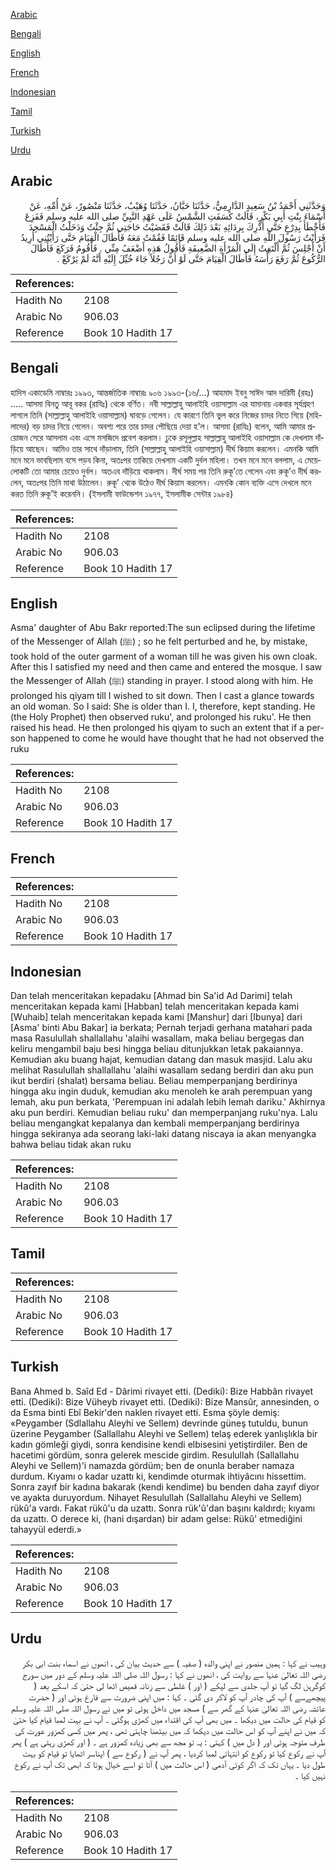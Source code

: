 [Arabic](#arabic)

[Bengali](#bengali)

[English](#english)

[French](#french)

[Indonesian](#indonesian)

[Tamil](#tamil)

[Turkish](#turkish)

[Urdu](#urdu)

## Arabic


<div dir="rtl" lang="ar" style={{fontSize:'larger',backgroundColor:'#f8f9fa',padding:20}}>
وَحَدَّثَنِي أَحْمَدُ بْنُ سَعِيدٍ الدَّارِمِيُّ، حَدَّثَنَا حَبَّانُ، حَدَّثَنَا وُهَيْبٌ، حَدَّثَنَا مَنْصُورٌ، عَنْ أُمِّهِ، عَنْ أَسْمَاءَ بِنْتِ أَبِي بَكْرٍ، قَالَتْ كَسَفَتِ الشَّمْسُ عَلَى عَهْدِ النَّبِيِّ صلى الله عليه وسلم فَفَزِعَ فَأَخْطَأَ بِدِرْعٍ حَتَّى أُدْرِكَ بِرِدَائِهِ بَعْدَ ذَلِكَ قَالَتْ فَقَضَيْتُ حَاجَتِي ثُمَّ جِئْتُ وَدَخَلْتُ الْمَسْجِدَ فَرَأَيْتُ رَسُولَ اللَّهِ صلى الله عليه وسلم قَائِمًا فَقُمْتُ مَعَهُ فَأَطَالَ الْقِيَامَ حَتَّى رَأَيْتُنِي أُرِيدُ أَنْ أَجْلِسَ ثُمَّ أَلْتَفِتُ إِلَى الْمَرْأَةِ الضَّعِيفَةِ فَأَقُولُ هَذِهِ أَضْعَفُ مِنِّي ‏.‏ فَأَقُومُ فَرَكَعَ فَأَطَالَ الرُّكُوعَ ثُمَّ رَفَعَ رَأْسَهُ فَأَطَالَ الْقِيَامَ حَتَّى لَوْ أَنَّ رَجُلاً جَاءَ خُيِّلَ إِلَيْهِ أَنَّهُ لَمْ يَرْكَعْ ‏.‏
</div>
<div style={{backgroundColor:'#f8f9fa',padding:20, marginBottom: 10}}><table> <thead> <tr> <th>References:</th> <th></th> </tr> </thead> <tbody><tr><td>Hadith No</td><td>2108</td></tr><tr><td>Arabic No</td><td>906.03</td></tr><tr><td>Reference</td><td>Book 10 Hadith 17</td></tr></tbody></table></div>

## Bengali


<div dir="ltr" lang="bn" style={{fontSize:'larger',backgroundColor:'#f8f9fa',padding:20}}>
হাদিস একাডেমি নাম্বারঃ ১৯৯৩, আন্তর্জাতিক নাম্বারঃ ৯০৬ ১৯৯৩-(১৬/...) আহমাদ ইবনু সাঈদ আদ দারিমী (রহঃ) ..... আসমা বিনতু আবূ বকর (রাযিঃ) থেকে বর্ণিত। নবী সাল্লাল্লাহু আলাইহি ওয়াসাল্লাম এর যামানায় একবার সূর্যগ্রহণ লাগলে তিনি (সাল্লাল্লাহু আলাইহি ওয়াসাল্লাম) ঘাবড়ে গেলেন। যে কারণে তিনি ভুল করে নিজের চাদর নিতে গিয়ে (মহিলাদের) বড় চাদর নিয়ে গেলেন। অবশ্য পরে তার চাদর পৌছিয়ে দেয়া হ'ল। আসমা (রাযিঃ) বলেন, আমি আমার প্রয়োজন সেরে আসলাম এবং এসে মসজিদে প্রবেশ করলাম। ঢুকে রসূলুল্লাহ সাল্লাল্লাহু আলাইহি ওয়াসাল্লাম কে দেখলাম দাঁড়িয়ে আছেন। আমিও তার সাথে দাঁড়ালাম, তিনি (সাল্লাল্লাহু আলাইহি ওয়াসাল্লাম) দীর্ঘ কিয়াম করলেন। এমনকি আমি মনে মনে ভাবছিলাম বসে পড়ব কিনা, অতঃপর তাকিয়ে দেখলাম একটি দুর্বল মহিলা। তখন মনে মনে বললাম, এ মেয়েলোকটি তো আমার চেয়েও দুর্বল। অতএব দাঁড়িয়ে থাকলাম। দীর্ঘ সময় পর তিনি রুকূ’তে গেলেন এবং রুকূ’ও দীর্ঘ করলেন, অতঃপর তিনি মাথা উঠালেন। রুকূ’ থেকে উঠেও দীর্ঘ কিয়াম করলেন। এমনকি কোন ব্যক্তি এসে দেখলে মনে করত তিনি রুকূ’ই করেননি। (ইসলামী ফাউন্ডেশন ১৯৭৭, ইসলামীক সেন্টার ১৯৮৪)
</div>
<div style={{backgroundColor:'#f8f9fa',padding:20, marginBottom: 10}}><table> <thead> <tr> <th>References:</th> <th></th> </tr> </thead> <tbody><tr><td>Hadith No</td><td>2108</td></tr><tr><td>Arabic No</td><td>906.03</td></tr><tr><td>Reference</td><td>Book 10 Hadith 17</td></tr></tbody></table></div>

## English


<div dir="ltr" lang="en" style={{fontSize:'larger',backgroundColor:'#f8f9fa',padding:20}}>
Asma' daughter of Abu Bakr reported:The sun eclipsed during the lifetime of the Messenger of Allah (ﷺ) ; so he felt perturbed and he, by mistake, took hold of the outer garment of a woman till he was given his own cloak. After this I satisfied my need and then came and entered the mosque. I saw the Messenger of Allah (ﷺ) standing in prayer. I stood along with him. He prolonged his qiyam till I wished to sit down. Then I cast a glance towards an old woman. So I said: She is older than I. I, therefore, kept standing. He (the Holy Prophet) then observed ruku', and prolonged his ruku'. He then raised his head. He then prolonged his qiyam to such an extent that if a person happened to come he would have thought that he had not observed the ruku
</div>
<div style={{backgroundColor:'#f8f9fa',padding:20, marginBottom: 10}}><table> <thead> <tr> <th>References:</th> <th></th> </tr> </thead> <tbody><tr><td>Hadith No</td><td>2108</td></tr><tr><td>Arabic No</td><td>906.03</td></tr><tr><td>Reference</td><td>Book 10 Hadith 17</td></tr></tbody></table></div>

## French


<div dir="ltr" lang="fr" style={{fontSize:'larger',backgroundColor:'#f8f9fa',padding:20}}>

</div>
<div style={{backgroundColor:'#f8f9fa',padding:20, marginBottom: 10}}><table> <thead> <tr> <th>References:</th> <th></th> </tr> </thead> <tbody><tr><td>Hadith No</td><td>2108</td></tr><tr><td>Arabic No</td><td>906.03</td></tr><tr><td>Reference</td><td>Book 10 Hadith 17</td></tr></tbody></table></div>

## Indonesian


<div dir="ltr" lang="id" style={{fontSize:'larger',backgroundColor:'#f8f9fa',padding:20}}>
Dan telah menceritakan kepadaku [Ahmad bin Sa'id Ad Darimi] telah menceritakan kepada kami [Habban] telah menceritakan kepada kami [Wuhaib] telah menceritakan kepada kami [Manshur] dari [Ibunya] dari [Asma' binti Abu Bakar] ia berkata; Pernah terjadi gerhana matahari pada masa Rasulullah shallallahu 'alaihi wasallam, maka beliau bergegas dan keliru mengambil baju besi hingga beliau ditunjukkan letak pakaiannya. Kemudian aku buang hajat, kemudian datang dan masuk masjid. Lalu aku melihat Rasulullah shallallahu 'alaihi wasallam sedang berdiri dan aku pun ikut berdiri (shalat) bersama beliau. Beliau memperpanjang berdirinya hingga aku ingin duduk, kemudian aku menoleh ke arah perempuan yang lemah, aku pun berkata, 'Perempuan ini adalah lebih lemah dariku.' Akhirnya aku pun berdiri. Kemudian beliau ruku' dan memperpanjang ruku'nya. Lalu beliau mengangkat kepalanya dan kembali memperpanjang berdirinya hingga sekiranya ada seorang laki-laki datang niscaya ia akan menyangka bahwa beliau tidak akan ruku
</div>
<div style={{backgroundColor:'#f8f9fa',padding:20, marginBottom: 10}}><table> <thead> <tr> <th>References:</th> <th></th> </tr> </thead> <tbody><tr><td>Hadith No</td><td>2108</td></tr><tr><td>Arabic No</td><td>906.03</td></tr><tr><td>Reference</td><td>Book 10 Hadith 17</td></tr></tbody></table></div>

## Tamil


<div dir="ltr" lang="ta" style={{fontSize:'larger',backgroundColor:'#f8f9fa',padding:20}}>

</div>
<div style={{backgroundColor:'#f8f9fa',padding:20, marginBottom: 10}}><table> <thead> <tr> <th>References:</th> <th></th> </tr> </thead> <tbody><tr><td>Hadith No</td><td>2108</td></tr><tr><td>Arabic No</td><td>906.03</td></tr><tr><td>Reference</td><td>Book 10 Hadith 17</td></tr></tbody></table></div>

## Turkish


<div dir="ltr" lang="tr" style={{fontSize:'larger',backgroundColor:'#f8f9fa',padding:20}}>
Bana Ahmed b. Saîd Ed - Dârimi rivayet etti. (Dediki): Bize Habbân rivayet etti. (Dediki): Bize Vüheyb rivayet etti. (Dediki): Bize Mansûr, annesinden, o da Esma binti Ebî Bekir'den naklen rivayet etti. Esma şöyle demiş: «Peygamber (Sdlallahu Aleyhi ve Sellem) devrinde güneş tutuldu, bunun üzerine Peygamber (Sallallahu Aleyhi ve Sellem) telaş ederek yanlışlıkla bir kadın gömleği giydi, sonra kendisine kendi elbisesini yetiştirdiler. Ben de hacetimi gördüm, sonra gelerek mescide girdim. Resulullah (Sallallahu Aleyhi ve Sellem)'i namazda gördüm; ben de onunla beraber namaza durdum. Kıyamı o kadar uzattı ki, kendimde oturmak ihtiyâcını hissettim. Sonra zayıf bir kadına bakarak (kendi kendime) bu benden daha zayıf diyor ve ayakta duruyordum. Nihayet Resulullah (Sallallahu Aleyhi ve Sellem) rükû'a vardı. Fakat rükû'u da uzattı. Sonra rük'û'dan başını kaldırdı; kıyamı da uzattı. O derece ki, (hani dışardan) bir adam gelse: Rükû' etmediğini tahayyül ederdi.»
</div>
<div style={{backgroundColor:'#f8f9fa',padding:20, marginBottom: 10}}><table> <thead> <tr> <th>References:</th> <th></th> </tr> </thead> <tbody><tr><td>Hadith No</td><td>2108</td></tr><tr><td>Arabic No</td><td>906.03</td></tr><tr><td>Reference</td><td>Book 10 Hadith 17</td></tr></tbody></table></div>

## Urdu


<div dir="rtl" lang="ur" style={{fontSize:'larger',backgroundColor:'#f8f9fa',padding:20}}>
وہیب نے کہا : ہمیں منصور نے اپنی والدہ ( صفیہ ) سے حدیث بیان کی ، انھوں نے اسماء بنت ابی بکر رضی اللہ تعالیٰ عنہا سے روایت کی ، انھوں نے کہا : رسول اللہ صلی اللہ علیہ وسلم کے دور میں سورج کوگرہن لگ گیا تو آپ جلدی سے لپکے ( اور ) غلطی سے زنانہ قمیص اٹھا لی حتیٰ کہ اسکے بعد ( پیچھےسے ) آپ کی چادر آپ کو لاکر دی گئی ۔ کہا : میں اپنی ضرورت سے فارغ ہوئی اور ( حضرت عائشہ رضی اللہ تعالیٰ عنہا کے گھر سے ) مسجد میں داخل ہوئی تو میں نے رسول اللہ صلی اللہ علیہ وسلم کو قیام کی حالت میں دیکھا ۔ میں بھی آپ کی اقتداء میں کھڑی ہوگئی ۔ آپ نے بہت لمبا قیام کیا حتیٰ کہ میں نے اپنے آپ کو اس حالت میں دیکھا کہ میں بیٹھنا چاہتی تھی ، پھر میں کسی کمزور عورت کی طرف متوجہ ہوتی اور ( دل میں ) کہتی : یہ تو مجھ سے بھی زیادہ کمزور ہے ۔ ( اور کھڑی رہتی ہے ) پھر آپ نے رکوع کیا تو رکوع کو انتہائی لمبا کردیا ، پھر آپ نے ( رکوع سے ) اپناسر اٹھایا تو قیام کو بہت طول دیا ۔ یہاں تک کہ اگر کوئی آدمی ( اس حالت میں ) آتا تو اسے خیال ہوتا کہ ابھی تک آپ نے رکوع نہیں کیا ۔
</div>
<div style={{backgroundColor:'#f8f9fa',padding:20, marginBottom: 10}}><table> <thead> <tr> <th>References:</th> <th></th> </tr> </thead> <tbody><tr><td>Hadith No</td><td>2108</td></tr><tr><td>Arabic No</td><td>906.03</td></tr><tr><td>Reference</td><td>Book 10 Hadith 17</td></tr></tbody></table></div>